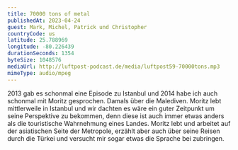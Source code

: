 ```yaml
---
title: 70000 tons of metal
publishedAt: 2023-04-24
guest: Mark, Michel, Patrick und Christopher
countryCode: us
latitude: 25.788969
longitude: -80.226439
durationSeconds: 1354
byteSize: 1048576 
mediaUrl: http://luftpost-podcast.de/media/luftpost59-70000tons.mp3
mimeType: audio/mpeg
---
```


2013 gab es schonmal eine Episode zu Istanbul und 2014 habe ich auch schonmal mit Moritz gesprochen. Damals über die Malediven. Moritz lebt mittlerweile in Istanbul und wir dachten es wäre ein guter Zeitpunkt um seine Perspektive zu bekommen, denn diese ist auch immer etwas anders als die touristische Wahrnehmung eines Landes. Moritz lebt und arbeitet auf der asiatischen Seite der Metropole, erzählt aber auch über seine Reisen durch die Türkei und versucht mir sogar etwas die Sprache bei zubringen.
